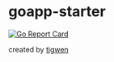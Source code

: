 # goapp-starter

[![Go Report Card](https://goreportcard.com/badge/github.com/mlctrez/goapp-starter)](https://goreportcard.com/report/github.com/mlctrez/goapp-starter)

created by [tigwen](https://github.com/mlctrez/tigwen)
